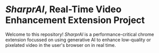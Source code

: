 # _SharprAI_, Real-Time Video Enhancement Extension Project

Welcome to this repository! _SharprAI_ is a performance-critical chrome extension focussed on using generative AI to enhance low-quality or pixelated video in the user's browser on in real time. 
